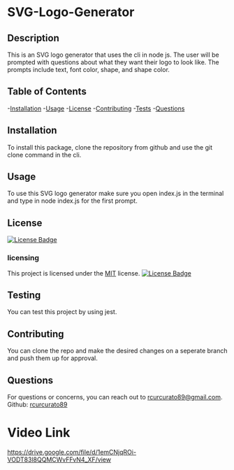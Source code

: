 # SVG-Logo-Generator

## Description
This is an SVG logo generator that uses the cli in node js. 
The user will be prompted with questions about what they want their logo to look like.
The prompts include text, font color, shape, and shape color.

## Table of Contents
-[Installation](#installation)
-[Usage](#usage)
-[License](#license)
-[Contributing](#contributing)
-[Tests](#tests)
-[Questions](#questions)

## Installation
To install this package, clone the repository from github and use the git clone command in the cli.

## Usage
To use this SVG logo generator make sure you open index.js
in the terminal and type in node index.js for the first prompt.

## License
[![License Badge](https://img.shields.io/badge/License-MIT-yellow.svg)](https://opensource.org/licenses/MIT)
  
### licensing
This project is licensed under the [MIT](https://opensource.org/licenses/MIT) license.
[![License Badge](https://img.shields.io/badge/License-MIT-yellow.svg)](https://opensource.org/licenses/MIT)

## Testing
You can test this project by using jest.

## Contributing
You can clone the repo and make the desired changes on a seperate branch and push them up for approval.

## Questions
For questions or concerns, you can reach out to rcurcurato89@gmail.com.
Github: [rcurcurato89](https://github.com/rcurcurato89)

# Video Link
https://drive.google.com/file/d/1emCNjqROi-VODT83l8QQMCWvFFvN4_XF/view



